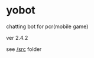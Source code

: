# yobot
chatting bot for pcr(mobile game)

ver 2.4.2

see [/src](https://github.com/yuudi/yobot/tree/master/src/client) folder